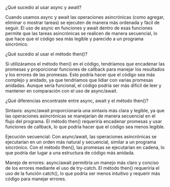 ¿Qué sucedio al usar async y await?

Cuando usamos async y await las operaciones asincrónicas (como agregar, eliminar o mostrar tareas) se ejecuten de manera más ordenada y fácil de seguir. El uso de async en funciones y await dentro de esas funciones permite que las tareas asincrónicas se realicen de manera secuencial, lo que hace que el código sea más legible y parecido a un programa sincrónico.

¿Qué sucedio al usar el método then()?

Si utilizáramos el método then() en el código, tendríamos que encadenar las promesas y proporcionar funciones de callback para manejar los resultados y los errores de las promesas. Esto podría hacer que el código sea más complejo y anidado, ya que tendríamos que lidiar con varias promesas anidadas. Aunque sería funcional, el código podría ser más difícil de leer y mantener en comparación con el uso de async/await.

¿Qué diferencias encontraste entre async, await y el método then()?

Sintaxis: async/await proporcionaría una sintaxis más clara y legible, ya que las operaciones asincrónicas se manejarían de manera secuencial en el flujo del programa. El método then() requeriría encadenar promesas y usar funciones de callback, lo que podría hacer que el código sea menos legible.

Ejecución secuencial: Con async/await, las operaciones asincrónicas se ejecutarían en un orden más natural y secuencial, similar a un programa sincrónico. Con el método then(), las promesas se ejecutarían en cadena, lo que podría dar lugar a una estructura de código más anidada.

Manejo de errores: async/await permitiría un manejo más claro y conciso de los errores mediante el uso de try-catch. El método then() requeriría el uso de la función catch(), lo que podría ser menos intuitivo y requerir más código para manejar errores.
